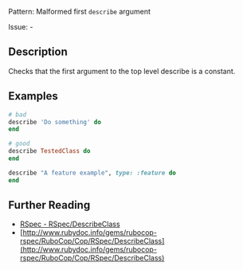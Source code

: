 Pattern: Malformed first `describe` argument

Issue: -

## Description

Checks that the first argument to the top level describe is a constant.

## Examples

```ruby
# bad
describe 'Do something' do
end

# good
describe TestedClass do
end

describe "A feature example", type: :feature do
end
```

## Further Reading

* [RSpec - RSpec/DescribeClass](https://rubocop-rspec.readthedocs.io/en/latest/cops_rspec/#rspecdescribeclass)
* [http://www.rubydoc.info/gems/rubocop-rspec/RuboCop/Cop/RSpec/DescribeClass](http://www.rubydoc.info/gems/rubocop-rspec/RuboCop/Cop/RSpec/DescribeClass)
